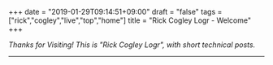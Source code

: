 +++
date = "2019-01-29T09:14:51+09:00"
draft = "false"
tags = ["rick","cogley","live","top","home"]
title = "Rick Cogley Logr - Welcome"
+++

_Thanks for Visiting! This is "Rick Cogley Logr", with short technical posts._  

* * * 
